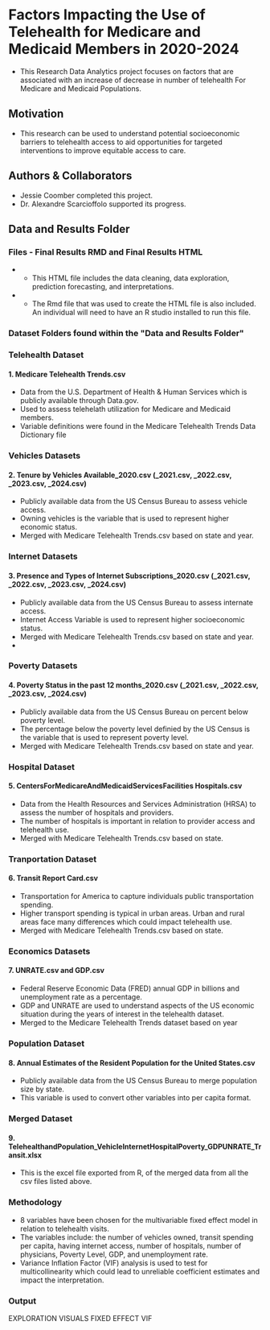 # Factors Impacting the Use of Telehealth for Medicare and Medicaid Members in 2020-2024

* This Research Data Analytics project focuses on factors that are associated with an increase of decrease in number of telehealth For Medicare and Medicaid Populations.

## Motivation

* This research can be used to understand potential socioeconomic barriers to telehealth access to aid opportunities for targeted interventions to improve equitable access to care.

## Authors & Collaborators 

* Jessie Coomber completed this project. 
* Dr. Alexandre Scarcioffolo supported its progress.

## Data and Results Folder

### Files - Final Results RMD and Final Results HTML

* * This HTML file includes the data cleaning, data exploration, prediction forecasting, and interpretations.

* * The Rmd file that was used to create the HTML file is also included. An individual will need to have an R studio installed to run this file.

### Dataset Folders found within the "Data and Results Folder"

### Telehealth Dataset
#### 1. Medicare Telehealth Trends.csv
* Data from the U.S. Department of Health & Human Services which is publicly available through Data.gov.
* Used to assess telehelath utilization for Medicare and Medicaid members.
* Variable definitions were found in the Medicare Telehealth Trends Data Dictionary file

### Vehicles Datasets
#### 2. Tenure by Vehicles Available_2020.csv (_2021.csv, _2022.csv, _2023.csv, _2024.csv)
* Publicly available data from the US Census Bureau to assess vehicle access.
* Owning vehicles is the variable that is used to represent higher economic status.
* Merged with Medicare Telehealth Trends.csv based on state and year.

### Internet Datasets
#### 3. Presence and Types of Internet Subscriptions_2020.csv (_2021.csv, _2022.csv, _2023.csv, _2024.csv)
* Publicly available data from the US Census Bureau to assess internate access.
* Internet Access Variable is used to represent higher socioeconomic status.
* Merged with Medicare Telehealth Trends.csv based on state and year.
* 
### Poverty Datasets
#### 4. Poverty Status in the past 12 months_2020.csv (_2021.csv, _2022.csv, _2023.csv, _2024.csv)
* Publicly available data from the US Census Bureau on percent below poverty level.
* The percentage below the poverty level definied by the US Census is the variable that is used to represent poverty level.
* Merged with Medicare Telehealth Trends.csv based on state and year.

### Hospital Dataset
#### 5. CentersForMedicareAndMedicaidServicesFacilities Hospitals.csv
* Data from the Health Resources and Services Administration (HRSA) to assess the number of hospitals and providers.
* The number of hospitals is important in relation to provider access and telehealth use.
* Merged with Medicare Telehealth Trends.csv based on state.

### Tranportation Dataset
#### 6. Transit Report Card.csv
* Transportation for America to capture individuals public transportation spending.
* Higher transport spending is typical in urban areas. Urban and rural areas face many differences which could impact telehealth use.
* Merged with Medicare Telehealth Trends.csv based on state.

### Economics Datasets
#### 7. UNRATE.csv and GDP.csv
* Federal Reserve Economic Data (FRED) annual GDP in billions and unemployment rate as a percentage.
* GDP and UNRATE are used to understand aspects of the US economic situation during the years of interest in the telehealth dataset.
* Merged to the Medicare Telehealth Trends dataset based on year

### Population Dataset
#### 8. Annual Estimates of the Resident Population for the United States.csv
* Publicly available data from the US Census Bureau to merge population size by state.
* This variable is used to convert other variables into per capita format.

### Merged Dataset
#### 9. TelehealthandPopulation_VehicleInternetHospitalPoverty_GDPUNRATE_Transit.xlsx
* This is the excel file exported from R, of the merged data from all the csv files listed above.

### Methodology
* 8 variables have been chosen for the multivariable fixed effect model in relation to telehealth visits. 
* The variables include: the number of vehicles owned, transit spending per capita, having internet access, number of hospitals, number of physicians, Poverty Level, GDP, and unemployment rate.
* Variance Inflation Factor (VIF) analysis is used to test for multicollinearity which could lead to unreliable coefficient estimates and impact the interpretation.

### Output
EXPLORATION VISUALS
FIXED EFFECT
VIF
